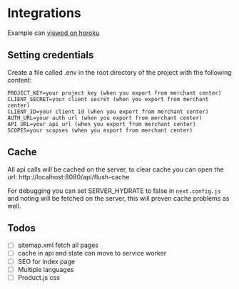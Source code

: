 # Integrations

Example can [viewed on heroku](https://commercetools-integrations.herokuapp.com/)

## Setting credentials

Create a file called .env in the root directory of the project with the following content:

```shell
PROJECT_KEY=your project key (when you export from merchant center)
CLIENT_SECRET=your client secret (when you export from merchant center)
CLIENT_ID=your client id (when you export from merchant center)
AUTH_URL=your auth url (when you export from merchant center)
API_URL=your api url (when you export from merchant center)
SCOPES=your scopses (when you export from merchant center)
```

## Cache

All api calls will be cached on the server, to clear cache you can open the url: http://localhost:8080/api/flush-cache

For debugging you can set SERVER_HYDRATE to false in `next.config.js` and noting will be fetched on the server, this will preven cache problems as well.

## Todos

- [ ] sitemap.xml fetch all pages
- [ ] cache in api and state can move to service worker
- [ ] SEO for index page
- [ ] Multiple languages
- [ ] Product.js css